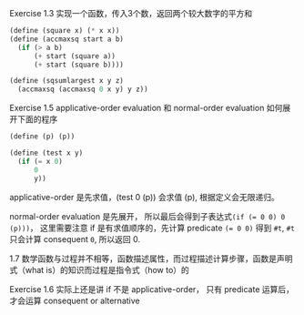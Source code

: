 
Exercise 1.3 实现一个函数，传入3个数，返回两个较大数字的平方和
```scheme
(define (square x) (* x x))
(define (accmaxsq start a b) 
  (if (> a b) 
      (+ start (square a))
      (+ start (square b))))

(define (sqsumlargest x y z)
  (accmaxsq (accmaxsq 0 x y) y z))
```

Exercise 1.5 applicative-order evaluation 和 normal-order evaluation 如何展开下面的程序
```scheme
(define (p) (p))

(define (test x y)
  (if (= x 0)
      0
      y))
```
applicative-order 是先求值，(test 0 (p)) 会求值 (p), 根据定义会无限递归。

normal-order evaluation 是先展开， 所以最后会得到子表达式`(if (= 0 0) 0 (p)))`， 这里需要注意 if 是有求值顺序的，先计算 predicate `(= 0 0)` 得到 `#t`, `#t` 只会计算 consequent `0`, 所以返回 0.


1.7 数学函数与过程并不相等，函数描述属性，而过程描述计算步骤，函数是声明式（what is）的知识而过程是指令式（how to）的

Exercise 1.6 实际上还是讲 if 不是 applicative-order， 只有 predicate 运算后，才会运算 consequent or alternative

